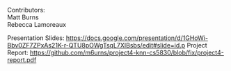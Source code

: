 Contributors:\
Matt Burns\
Rebecca Lamoreaux

Presentation Slides: https://docs.google.com/presentation/d/1GHoWi-Bbv0ZF7ZPxAs21K-r-QTU8pOWgTsqL7XIBsbs/edit#slide=id.p
Project Report: https://github.com/m6urns/project4-knn-cs5830/blob/fix/project4-report.pdf
